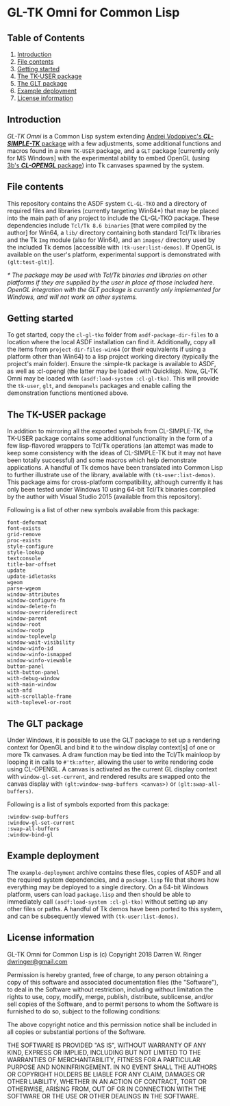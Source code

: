 # GL-TK Omni for Common Lisp 


## Table of Contents

1. [Introduction](#introduction)
2. [File contents](#file-contents)
3. [Getting started](#getting-started)
4. [The TK-USER package](#the-tk-user-package)
5. [The GLT package](#the-glt-package)
6. [Example deployment](#example-deployment)
7. [License information](#license-information)


## Introduction

_GL-TK Omni_ is a Common Lisp system extending [Andrej Vodopivec's
**_CL-SIMPLE-TK_** package](https://github.com/andrejv/cl-simple-tk)
with a few adjustments, some additional functions and macros found in
a new `TK-USER` package, and a `GLT` package [currently only for MS
Windows] with the experimental ability to embed OpenGL (using [3b's
**_CL-OPENGL_** package](https://github.com/3b/cl-opengl)) into Tk
canvases spawned by the system.


## File contents

This repository contains the ASDF system `CL-GL-TKO` and a directory
of required files and libraries (currently targeting Win64*) that may
be placed into the main path of any project to include the CL-GL-TKO
package.  These dependencies include `Tcl/Tk 8.6 binaries` [that were
compiled by the author] for Win64, a `lib/` directory containing both
standard Tcl/Tk libraries and the Tk `Img` module (also for Win64),
and an `images/` directory used by the included Tk demos [accessible
with `(tk-user:list-demos)`.  If OpenGL is available on the user's
platform, experimental support is demonstrated with `(glt:test-glt)`].

_*_ *The package may be used with Tcl/Tk binaries and libraries on other
platforms if they are supplied by the user in place of those included
here.  OpenGL integration with the GLT package is currently only
implemented for Windows, and will not work on other systems.*


## Getting started

To get started, copy the `cl-gl-tko` folder from
`asdf-package-dir-files` to a location where the local ASDF
installation can find it.  Additionally, copy all the items from
`project-dir-files-win64` (or their equivalents if using a platform
other than Win64) to a lisp project working directory (typically the
project's main folder).  Ensure the :simple-tk package is available to
ASDF, as well as :cl-opengl (the latter may be loaded with Quicklisp).
Now, GL-TK Omni may be loaded with `(asdf:load-system :cl-gl-tko)`.
This will provide the `tk-user`, `glt`, and `demopanels` packages and
enable calling the demonstration functions mentioned above.


## The TK-USER package

In addition to mirroring all the exported symbols from CL-SIMPLE-TK,
the TK-USER package contains some additional functionality in the form
of a few lisp-flavored wrappers to Tcl/Tk operations (an attempt was
made to keep some consistency with the ideas of CL-SIMPLE-TK but it
may not have been totally successful) and some macros which help
demonstrate applications.  A handful of Tk demos have been translated
into Common Lisp to further illustrate use of the library, available
with `(tk-user:list-demos)`.  This package aims for cross-platform
compatibility, although currently it has only been tested under
Windows 10 using 64-bit Tcl/Tk binaries compiled by the author with
Visual Studio 2015 (available from this repository).

Following is a list of other new symbols available from this package:
```
font-deformat 
font-exists 
grid-remove 
proc-exists
style-configure 
style-lookup 
textconsole 
title-bar-offset 
update
update-idletasks 
wgeom 
parse-wgeom 
window-attributes
window-configure-fn 
window-delete-fn 
window-overrideredirect
window-parent 
window-root 
window-rootp 
window-toplevelp
window-wait-visibility 
window-winfo-id 
window-winfo-ismapped
window-winfo-viewable 
button-panel 
with-button-panel 
with-debug-window
with-main-window 
with-mfd 
with-scrollable-frame 
with-toplevel-or-root
```


## The GLT package

Under Windows, it is possible to use the GLT package to set up a
rendering context for OpenGL and bind it to the window display
context[s] of one or more Tk canvases. A draw function may be tied
into the Tcl/Tk mainloop by looping it in calls to `#'tk:after`,
allowing the user to write rendering code using CL-OPENGL. A canvas is
activated as the current GL display context with
`window-gl-set-current`, and rendered results are swapped onto the
canvas display with `(glt:window-swap-buffers <canvas>)` or
`(glt:swap-all-buffers)`.

Following is a list of symbols exported from this package:
```
:window-swap-buffers
:window-gl-set-current
:swap-all-buffers
:window-bind-gl
```


## Example deployment

The `example-deployment` archive contains these files, copies of ASDF
and all the required system dependencies, and a `package.lisp` file
that shows how everything may be deployed to a single directory.  On a
64-bit Windows platform, users can load `package.lisp` and then should
be able to immediately call `(asdf:load-system :cl-gl-tko)` without
setting up any other files or paths.  A handful of Tk demos have been
ported to this system, and can be subsequently viewed with 
`(tk-user:list-demos)`.


## License information

GL-TK Omni for Common Lisp is (c) Copyright 2018 Darren W. Ringer
<dwringer@gmail.com>

Permission is hereby granted, free of charge, to any person obtaining
a copy of this software and associated documentation files (the
"Software"), to deal in the Software without restriction, including
without limitation the rights to use, copy, modify, merge, publish,
distribute, sublicense, and/or sell copies of the Software, and to
permit persons to whom the Software is furnished to do so, subject to
the following conditions:

The above copyright notice and this permission notice shall be
included in all copies or substantial portions of the Software.

THE SOFTWARE IS PROVIDED "AS IS", WITHOUT WARRANTY OF ANY KIND,
EXPRESS OR IMPLIED, INCLUDING BUT NOT LIMITED TO THE WARRANTIES OF
MERCHANTABILITY, FITNESS FOR A PARTICULAR PURPOSE AND
NONINFRINGEMENT. IN NO EVENT SHALL THE AUTHORS OR COPYRIGHT HOLDERS BE
LIABLE FOR ANY CLAIM, DAMAGES OR OTHER LIABILITY, WHETHER IN AN ACTION
OF CONTRACT, TORT OR OTHERWISE, ARISING FROM, OUT OF OR IN CONNECTION
WITH THE SOFTWARE OR THE USE OR OTHER DEALINGS IN THE SOFTWARE.

